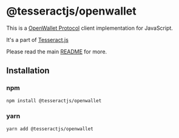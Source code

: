 # @tesseractjs/openwallet

This is a [OpenWallet Protocol](https://github.com/tesseract-one/OpenWalletProtocol) client implementation for JavaScript.

It's a part of [Tesseract.js](https://github.com/tesseract-one/Tesseract.js)

Please read the main [README](https://github.com/tesseract-one/Tesseract.js/blob/master/README.md) for more.

## Installation

### npm

```bash
npm install @tesseractjs/openwallet
```

### yarn

```bash
yarn add @tesseractjs/openwallet
```
